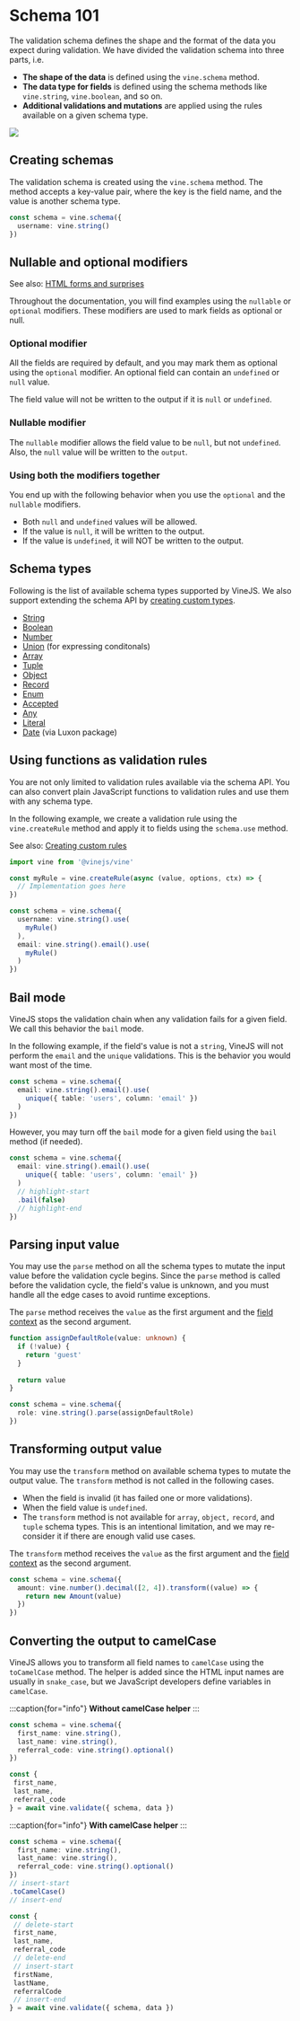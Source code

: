 # Schema 101

The validation schema defines the shape and the format of the data you expect during validation. We have divided the validation schema into three parts, i.e.

- **The shape of the data** is defined using the `vine.schema` method.
- **The data type for fields** is defined using the schema methods like `vine.string`, `vine.boolean`, and so on.
- **Additional validations and mutations** are applied using the rules available on a given schema type.

![](./vine_schema_decoupled.png)

## Creating schemas

The validation schema is created using the `vine.schema` method. The method accepts a key-value pair, where the key is the field name, and the value is another schema type.

```ts
const schema = vine.schema({
  username: vine.string()
})
```

## Nullable and optional modifiers

See also: [HTML forms and surprises](./html_forms_and_surprises.md)

Throughout the documentation, you will find examples using the `nullable` or `optional` modifiers. These modifiers are used to mark fields as optional or null.

### Optional modifier

All the fields are required by default, and you may mark them as optional using the `optional` modifier. An optional field can contain an `undefined` or `null` value.

The field value will not be written to the output if it is `null` or `undefined`.

### Nullable modifier

The `nullable` modifier allows the field value to be `null`, but not `undefined`. Also, the `null` value will be written to the `output`.

### Using both the modifiers together

You end up with the following behavior when you use the `optional` and the `nullable` modifiers.

- Both `null` and `undefined` values will be allowed.
- If the value is `null`, it will be written to the output.
- If the value is `undefined`, it will NOT be written to the output.

## Schema types

Following is the list of available schema types supported by VineJS. We also support extending the schema API by [creating custom types](../extend/custom_schema_types.md).

- [String](../types/string.md)
- [Boolean](../types/boolean.md)
- [Number](../types/number.md)
- [Union](../types/union.md) (for expressing conditonals)
- [Array](../types/array.md)
- [Tuple](../types/tuple.md)
- [Object](../types/object.md)
- [Record](../types/record.md)
- [Enum](../types/enum.md)
- [Accepted](../types/accepted.md)
- [Any](../types/any.md)
- [Literal](../types/literal.md)
- [Date](../types/date.md) (via Luxon package)

## Using functions as validation rules

You are not only limited to validation rules available via the schema API. You can also convert plain JavaScript functions to validation rules and use them with any schema type.

In the following example, we create a validation rule using the `vine.createRule` method and apply it to fields using the `schema.use` method.

See also: [Creating custom rules](../extend/custom_rules.md)

```ts
import vine from '@vinejs/vine'

const myRule = vine.createRule(async (value, options, ctx) => {
  // Implementation goes here
})

const schema = vine.schema({
  username: vine.string().use(
    myRule()
  ),
  email: vine.string().email().use(
    myRule()
  )
})
```

## Bail mode

VineJS stops the validation chain when any validation fails for a given field. We call this behavior the `bail` mode.

In the following example, if the field's value is not a `string`, VineJS will not perform the `email` and the `unique` validations. This is the behavior you would want most of the time.

```ts
const schema = vine.schema({
  email: vine.string().email().use(
    unique({ table: 'users', column: 'email' })
  )
})
```

However, you may turn off the `bail` mode for a given field using the `bail` method (if needed).

```ts
const schema = vine.schema({
  email: vine.string().email().use(
    unique({ table: 'users', column: 'email' })
  )
  // highlight-start
  .bail(false)
  // highlight-end
})
```

## Parsing input value

You may use the `parse` method on all the schema types to mutate the input value before the validation cycle begins. Since the `parse` method is called before the validation cycle, the field's value is unknown, and you must handle all the edge cases to avoid runtime exceptions.

The `parse` method receives the `value` as the first argument and the [field context](./field_context.md) as the second argument.

```ts
function assignDefaultRole(value: unknown) {
  if (!value) {
    return 'guest'
  }
  
  return value
}

const schema = vine.schema({
  role: vine.string().parse(assignDefaultRole)
})
```

## Transforming output value

You may use the `transform` method on available schema types to mutate the output value. The `transform` method is not called in the following cases.

- When the field is invalid (it has failed one or more validations).
- When the field value is `undefined`.
- The `transform` method is not available for `array`, `object,` `record`, and `tuple` schema types. This is an intentional limitation, and we may re-consider it if there are enough valid use cases.

The `transform` method receives the `value` as the first argument and the [field context](./field_context.md) as the second argument.

```ts
const schema = vine.schema({
  amount: vine.number().decimal([2, 4]).transform((value) => {
    return new Amount(value)
  })
})
```

## Converting the output to camelCase

VineJS allows you to transform all field names to `camelCase` using the `toCamelCase` method. The helper is added since the HTML input names are usually in `snake_case`, but we JavaScript developers define variables in `camelCase`.

:::caption{for="info"}
**Without camelCase helper**
:::

```ts
const schema = vine.schema({
  first_name: vine.string(),
  last_name: vine.string(),
  referral_code: vine.string().optional()
})

const {
 first_name,
 last_name,
 referral_code
} = await vine.validate({ schema, data })
```

:::caption{for="info"}
**With camelCase helper**
:::

```ts
const schema = vine.schema({
  first_name: vine.string(),
  last_name: vine.string(),
  referral_code: vine.string().optional()
})
// insert-start
.toCamelCase()
// insert-end

const {
 // delete-start
 first_name,
 last_name,
 referral_code
 // delete-end
 // insert-start
 firstName,
 lastName,
 referralCode
 // insert-end
} = await vine.validate({ schema, data })
```

